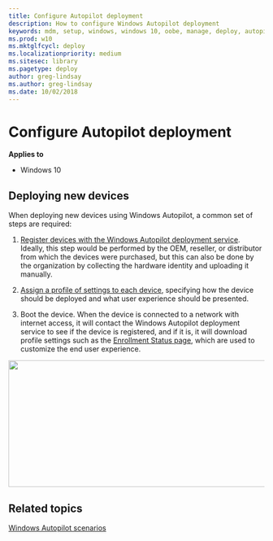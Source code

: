 ```yaml
---
title: Configure Autopilot deployment
description: How to configure Windows Autopilot deployment
keywords: mdm, setup, windows, windows 10, oobe, manage, deploy, autopilot, ztd, zero-touch, partner, msfb, intune
ms.prod: w10
ms.mktglfcycl: deploy
ms.localizationpriority: medium
ms.sitesec: library
ms.pagetype: deploy
author: greg-lindsay
ms.author: greg-lindsay
ms.date: 10/02/2018
---
```


# Configure Autopilot deployment

**Applies to**

-   Windows 10

## Deploying new devices

When deploying new devices using Windows Autopilot, a common set of steps are required:

1.  [Register devices with the Windows Autopilot deployment service](add-devices.md). Ideally, this step would be performed by the OEM, reseller, or distributor from which the devices were purchased, but this can also be done by the organization by collecting the hardware identity and uploading it manually.

2.  [Assign a profile of settings to each device](profiles.md), specifying how the device should be deployed and what user experience should be presented.

3.  Boot the device. When the device is connected to a network with internet access, it will contact the Windows Autopilot deployment service to see if the device is registered, and if it is, it will download profile settings such as the [Enrollment Status page](enrollment-status.md), which are used to customize the end user experience.

<img src="./images/image2.png" width="511" height="249" />

## Related topics

[Windows Autopilot scenarios](windows-autopilot-scenarios.md)